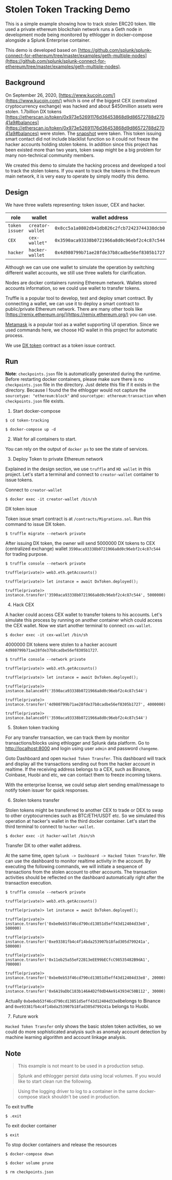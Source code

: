 # Stolen Token Tracking Demo

  

This is a simple example showing how to track stolen ERC20 token. We used a private ethereum blockchain network runs a Geth node in development mode being monitored by ethlogger in docker-compose alongside a Splunk Enterprise container.

  

This demo is developed based on [https://github.com/splunk/splunk-connect-for-ethereum/tree/master/examples/geth-multiple-nodes](https://github.com/splunk/splunk-connect-for-ethereum/tree/master/examples/geth-multiple-nodes).

  

## Background

  

On September 26, 2020, [https://www.kucoin.com/](https://www.kucoin.com/) which is one of the biggest CEX (centralized cryptocurrency exchange) was hacked and about $450million assets were stolen. 1.7billion DX tokens [https://etherscan.io/token/0x973e52691176d36453868d9d86572788d27041a9#balances](https://etherscan.io/token/0x973e52691176d36453868d9d86572788d27041a9#balances) were stolen. The [snapshot](./images/DX_stolen.png) were taken. This token issuing smart contact did not include blacklist function so it could not freeze the hacker accounts holding stolen tokens. In addition since this project has been existed more than two years, token swap might be a big problem for many non-technical community members.

  

We created this demo to simulate the hacking process and developed a tool to track the stolen tokens. If you want to track the tokens in the Ethereum main network, it is very easy to operate by simply modify this demo.

  

## Design

  

We have three wallets representing: token issuer, CEX and hacker.

|role            |wallet            |wallet address                              |
|----------------|------------------|--------------------------------------------|
|`token issuer`  |`creator-wallet`  |`0x8cc5a1a0802db41db826c2fcb72423744338dcb0`|
|`CEX`           |`cex-wallet"`     |`0x3590aca93338b0721966a8d0c96ebf2c4c87c544`|
|`hacker`        |`hacker-wallet`   |`0x4d980799b71ae28fde37b8cadbe56ef8305b1727`| 

Although we can use one wallet to simulate the operation by switching different wallet accounts, we still use three wallets for clarification.

  

Nodes are docker containers running Ethereum network. Wallets stored accounts information, so we could use wallet to transfer tokens.

  

Truffle is a popular tool to develop, test and deploy smart contract. By connecting a wallet, we can use it to deploy a smart contract to public/private Ethereum network. There are many other tools like [https://remix.ethereum.org/](https://remix.ethereum.org/) you can use.

  

[Metamask](https://metamask.io/) is a popular tool as a wallet supporting UI operation. Since we used commands here, we choose HD wallet in this project for automatic process.

  

We use [DX token](https://etherscan.io/address/0x973e52691176d36453868d9d86572788d27041a9#code) contract as a token issue contract.

  

## Run

**Note**: `checkpoints.json` file is automatically generated during the runtime. Before restarting docker containers, please make sure there is no `checkpoints.json` file in the directory. Just delete this file if it exists in the directory. Because I found the the ethlogger would not capture the `sourcetype: "ethereum:block"` and `sourcetype: ethereum:transaction` when `checkpoints.json` file exists.

  

1. Start docker-compose

```sh-session
$ cd token-tracking

$ docker-compose up -d
```

2. Wait for all containers to start.
 

You can rely on the output of `docker ps` to see the state of services.
  

3. Deploy Token to private Ethereum network
 

Explained in the design section, we use `truffle` and `HD wallet` in this project. Let's start a terminal and connect to `creator-wallet` container to issue tokens.

Connect to `creator-wallet`

```sh-session
$ docker exec -it creator-wallet /bin/sh
```

DX token issue

Token issue smart contract is at `/contracts/Migrations.sol`. Run this command to issue DX token.

```
$ truffle migrate --network private
```

After issuing DX token, the owner will send 5000000 DX tokens to CEX (centralized exchange) wallet `3590aca93338b0721966a8d0c96ebf2c4c87c544` for trading purpose.

```
$ truffle console --network private

truffle(private)> web3.eth.getAccounts()

truffle(private)> let instance = await DxToken.deployed();

truffle(private)> instance.transfer('3590aca93338b0721966a8d0c96ebf2c4c87c544', 5000000)
```

4. Hack CEX


A hacker could access CEX wallet to transfer tokens to his accounts. Let's simulate this process by running on another container which could access the CEX wallet. Now we start another terminal to connect `cex-wallet`.

```
$ docker exec -it cex-wallet /bin/sh
```

4000000 DX tokens were stolen to a hacker account `4d980799b71ae28fde37b8cadbe56ef8305b1727`.

```
$ truffle console --network private

truffle(private)> web3.eth.getAccounts()

truffle(private)> let instance = await DxToken.deployed();

truffle(private)> instance.balanceOf('3590aca93338b0721966a8d0c96ebf2c4c87c544')

truffle(private)> instance.transfer('4d980799b71ae28fde37b8cadbe56ef8305b1727', 4000000)

truffle(private)> instance.balanceOf('3590aca93338b0721966a8d0c96ebf2c4c87c544')
```

5. Stoken token tracking

For any transfer transaction, we can track them by monitor transactions/blocks using ethlogger and Splunk data platform.
Go to [http://localhost:8000](http://localhost:8000) and login using user `admin` and password `changeme`.

Goto Dashboard and open `Hacked Token Transfer`. This dashboard will track and display all the transactions sending out from the hacker account in realtime. If the receiving address belongs to a CEX, such as Binance, Coinbase, Huobi and etc, we can contact them to freeze incoming tokens.

With the enterprise license, we could setup alert sending email/message to notify token issuer for quick responses.

6. Stolen tokens transfer

Stolen tokens might be transferred to another CEX to trade or DEX to swap to other cryptocurrencies such as BTC/ETH/USDT etc. So we simulated this operation at hacker's wallet in the third docker container. Let's start the third terminal to connect to `hacker-wallet`.

```
$ docker exec -it hacker-wallet /bin/sh
```

Transfer DX to other wallet address.

At the same time, open `Splunk -> Dashboard -> Hacked Token Transfer`. We can use the dashboard to monitor realtime activity in the account. By executing the following commands, we will initiate a sequence of transactions from the stolen account to other accounts. The transaction activities should be reflected on the dashboard automatically right after the transaction execution.

  

```
$ truffle console --network private

truffle(private)> web3.eth.getAccounts()

truffle(private)> let instance = await DxToken.deployed();

truffle(private)> instance.transfer('0xbe0eb53f46cd790cd13851d5eff43d12404d33e8', 500000)

truffle(private)> instance.transfer('0xe93381fb4c4f14bda253907b18fad305d799241a', 500000)

truffle(private)> instance.transfer('0x11eb25a55eF22B13eEE99bECfcC98535482B9dA1', 700000)

truffle(private)> instance.transfer('0xbe0eb53f46cd790cd13851d5eff43d12404d33e8', 20000)

truffle(private)> instance.transfer('0x6A19aDbC183b146A4D2f0dD4Ae9143934C50B112', 30000)
```

Actually `0xbe0eb53f46cd790cd13851d5eff43d12404d33e8`belongs to Binance and `0xe93381fb4c4f14bda253907b18fad305d799241a` belongs to Huobi.

  

7. Future work


`Hacked Token Transfer` only shows the basic stolen token activities, so we could do more sophisticated analysis such as anomaly account detection by machine learning algorithm and account linkage analysis.

  

## Note

  

> This example is not meant to be used in a production setup.

> Splunk and ethlogger persist data using local volumes. If you would like to start clean run the following.

> Using the logging driver to log to a container in the same docker-compose stack shouldn't be used in production.

  

To exit truffle

```sh-session
$ .exit
```

To exit docker container

```sh-session
$ exit
```

To stop docker containers and release the resources

```sh-session
$ docker-compose down

$ docker volume prune

$ rm checkpoints.json
```

